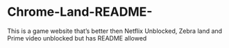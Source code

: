 # Chrome-Land-README-
This is a game website that’s better then Netflix Unblocked, Zebra land and Prime video unblocked but has README allowed
